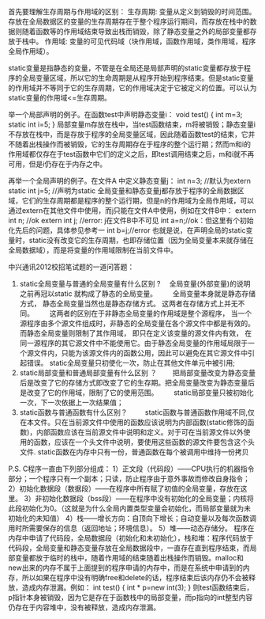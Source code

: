首先要理解生存周期与作用域的区别： 
生存周期: 变量从定义到销毁的时间范围。存放在全局数据区的变量的生存周期存在于整个程序运行期间，而存放在栈中的数据则随着函数等的作用域结束导致出栈而销毁，除了静态变量之外的局部变量都存放于栈中。 
作用域: 变量的可见代码域（块作用域，函数作用域，类作用域，程序全局作用域）。

static变量是指静态的变量，不管是在全局还是局部声明的static变量都存放于程序的全局变量区域，所以它的生命周期是从程序开始到程序结束。但是static变量的作用域并不等同于它的生存周期，它的作用域决定于它被定义的位置。可以认为static变量的作用域<=生存周期。

举一个局部声明的例子。在函数test中声明静态变量i： 
void test() 
{ 
int m=3; 
static int i=5; 
} 
局部变量m存放在栈中，当test函数结束，m将被销毁；静态变量i不存放在栈中，而是存放于程序的全局变量区域，因此随着函数test的结束，它并不随着出栈操作而被销毁，它的生存周期存在于程序的整个运行期；然而m和i的作用域都仅存在于test函数中它们的定义之后，即test调用结束之后，m和i就不再可用，但是i仍存在于内存之中。

再举一个全局声明的例子。在文件A 中定义静态变量j： 
int n=3; //默认为extern 
static int j=5; //声明为static 
全局变量和静态变量j都存放于程序的全局数据区域，它们的生存周期都是程序的整个运行期，但是n的作用域为全局作用域，可以通过extern在其他文件中使用，而j只能在文件A中使用，例如在文件B中： 
extern int n; //ok 
extern int j; //error: j在文件B中不可见 
int a=n;//ok：但这里有个初始化先后的问题，具体参见参考一 
int b=j;//error 
也就是说，在声明全局的static变量时，static没有改变它的生存周期，也即存储位置（因为全局变量本来就存储在全局数据域），而是将变量的作用域限制在当前文件中。

中兴通讯2012校招笔试题的一道问答题： 
1. static全局变量与普通的全局变量有什么区别 ? 
　全局变量(外部变量)的说明之前再冠以static 就构成了静态的全局变量。 
　　全局变量本身就是静态存储方式， 静态全局变量当然也是静态存储方式。 这两者在存储方式上并无不同。 
　　这两者的区别在于非静态全局变量的作用域是整个源程序， 当一个源程序由多个源文件组成时，非静态的全局变量在各个源文件中都是有效的。 而静态全局变量则限制了其作用域， 即只在定义该变量的源文件内有效， 在同一源程序的其它源文件中不能使用它。由于静态全局变量的作用域局限于一个源文件内，只能为该源文件内的函数公用，因此可以避免在其它源文件中引起错误。 
static全局变量只初使化一次，防止在其他文件单元中被引用; 　 
2. static局部变量和普通局部变量有什么区别 ？ 
　　把局部变量改变为静态变量后是改变了它的存储方式即改变了它的生存期。把全局变量改变为静态变量后是改变了它的作用域，限制了它的使用范围。 
　　static局部变量只被初始化一次，下一次依据上一次结果值； 　 
3. static函数与普通函数有什么区别？ 
　　 static函数与普通函数作用域不同,仅在本文件。只在当前源文件中使用的函数应该说明为内部函数(static修饰的函数)，内部函数应该在当前源文件中说明和定义。对于可在当前源文件以外使用的函数，应该在一个头文件中说明，要使用这些函数的源文件要包含这个头文件. 
static函数在内存中只有一份，普通函数在每个被调用中维持一份拷贝

P.S. 
C程序一直由下列部分组成： 
1）正文段（代码段）——CPU执行的机器指令部分；一个程序只有一个副本；只读，防止程序由于意外事故而修改自身指令； 
2）初始化数据段（数据段）——在程序中所有赋了初值的全局变量，存放在这里。 
3）非初始化数据段（bss段）——在程序中没有初始化的全局变量；内核将此段初始化为0。（这就是为什么全局内置类型变量会初始化，而局部变量就为未初始化的未知值） 
4）栈——增长方向：自顶向下增长；自动变量以及每次函数调用时所需要保存的信息（返回地址；环境信息）。 
5）堆——动态存储分。 
程序在内存中申请了代码段，全局数据段（初始化和未初始化），栈和堆：程序代码放于代码段，全局变量和静态变量存放在全局数据段中，一直存在直到程序结束，而局部变量都放于临时的栈中，随着作用域的结束随着出栈操作而销毁。malloc和new出来的内存不属于上面提到的程序申请的内存中，而是在系统中申请到的内存，所以如果在程序中没有明确free和delete的话，程序结束后该内存仍不会被释放，造成内存泄漏。例如： 
int test() 
{ 
int * p=new int(3); 
} 
则test函数结束后，p指针本身被销毁，因为它是存在于函数栈中的局部变量，而p指向的int整型内容仍存在于内容堆中，没有被释放，造成内存泄漏。 
